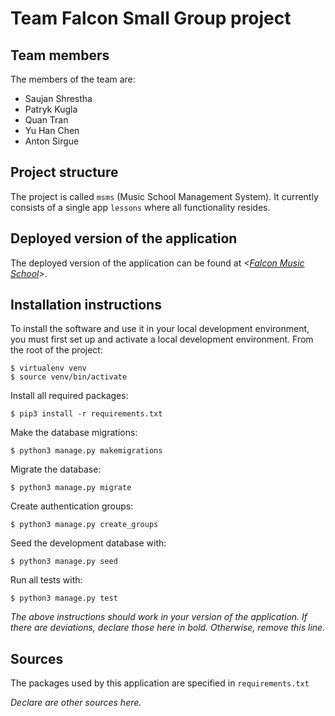 # Team Falcon Small Group project

## Team members
The members of the team are:
- Saujan Shrestha
- Patryk Kugla
- Quan Tran
- Yu Han Chen
- Anton Sirgue

## Project structure
The project is called `msms` (Music School Management System).  It currently consists of a single app `lessons` where all functionality resides.

## Deployed version of the application
The deployed version of the application can be found at *<[Falcon Music School](https://yc7.pythonanywhere.com)>*.

## Installation instructions
To install the software and use it in your local development environment, you must first set up and activate a local development environment.  From the root of the project:

```
$ virtualenv venv
$ source venv/bin/activate
```

Install all required packages:

```
$ pip3 install -r requirements.txt
```

Make the database migrations:
```
$ python3 manage.py makemigrations
```

Migrate the database:

```
$ python3 manage.py migrate
```

Create authentication groups:

```
$ python3 manage.py create_groups
```

Seed the development database with:

```
$ python3 manage.py seed
```

Run all tests with:
```
$ python3 manage.py test
```

*The above instructions should work in your version of the application.  If there are deviations, declare those here in bold.  Otherwise, remove this line.*

## Sources
The packages used by this application are specified in `requirements.txt`

*Declare are other sources here.*
